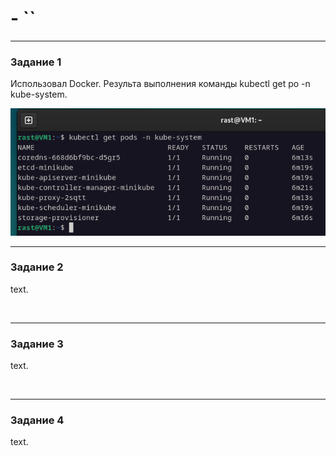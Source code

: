 #  - ``

---


### Задание 1

Использовал Docker.
Результа выполнения команды kubectl get po -n kube-system.

![get_pods](images/get_pods.jpg)

[]()


---

### Задание 2


text.

![]()

[]()


---

### Задание 3


text.

![]()

[]()


---

### Задание 4


text.

![]()

[]()
